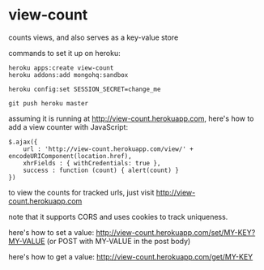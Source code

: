 view-count
==========

counts views, and also serves as a key-value store

commands to set it up on heroku:

```
heroku apps:create view-count
heroku addons:add mongohq:sandbox

heroku config:set SESSION_SECRET=change_me

git push heroku master
```

assuming it is running at http://view-count.herokuapp.com, here's how to add a view counter with JavaScript:

```
$.ajax({
    url : 'http://view-count.herokuapp.com/view/' + encodeURIComponent(location.href),
    xhrFields : { withCredentials: true },
    success : function (count) { alert(count) }
})   
```

to view the counts for tracked urls, just visit http://view-count.herokuapp.com

note that it supports CORS and uses cookies to track uniqueness.

here's how to set a value:
http://view-count.herokuapp.com/set/MY-KEY?MY-VALUE (or POST with MY-VALUE in the post body)

here's how to get a value:
http://view-count.herokuapp.com/get/MY-KEY
